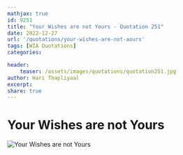 ```yaml
---
mathjax: true
id: 9251
title: "Your Wishes are not Yours - Quotation 251"
date: 2022-12-27
url: '/quotations/your-wishes-are-not-aours'
tags: [WIA Quotations] 
categories: 

header:
    teaser: /assets/images/quotations/quotation251.jpg
author: Hari Thapliyaal 
excerpt:
share: true 
---
```


# Your Wishes are not Yours

![Your Wishes are not Yours](/assets/images/quotations/quotation251.jpg)
